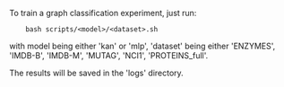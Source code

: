 To train a graph classification experiment, just run:

```
    bash scripts/<model>/<dataset>.sh
```

with model being either 'kan' or 'mlp', 'dataset' being either 'ENZYMES', 'IMDB-B', 'IMDB-M', 'MUTAG', 'NCI1', 'PROTEINS_full'.

The results will be saved in the 'logs' directory.
